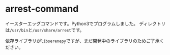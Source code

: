 arrest-command
===============

イースターエッグコマンドです。Python3でプログラムしました。
ディレクトリは`/usr/bin`と`/usr/share/arrest`です。

依存ライブラリが`libserenepy`ですが、まだ開発中のライブラリのためご了承ください。 